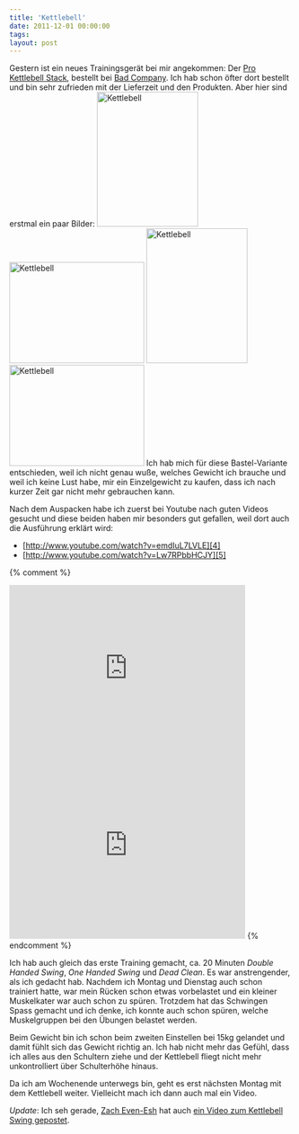 ```yaml
---
title: 'Kettlebell'
date: 2011-12-01 00:00:00 
tags: 
layout: post
---
```

Gestern ist ein neues Trainingsgerät bei mir angekommen: Der [Pro Kettlebell Stack][0], bestellt bei 
[Bad Company][1]. Ich hab schon öfter dort bestellt und bin sehr zufrieden mit der Lieferzeit und 
den Produkten. Aber hier sind erstmal ein paar Bilder:
 <a href="http://www.flickr.com/photos/cringe/6431349825/" title="Kettlebell by cringe, on Flickr"><img src="http://farm8.staticflickr.com/7020/6431349825_d5b1e462f5_m.jpg" width="180" height="240" alt="Kettlebell"></a> <a href="http://www.flickr.com/photos/cringe/6431345897/" title="Kettlebell by cringe, on Flickr"><img src="http://farm8.staticflickr.com/7028/6431345897_32353e682c_m.jpg" width="240" height="180" alt="Kettlebell"></a> <a href="http://www.flickr.com/photos/cringe/6431341917/" title="Kettlebell by cringe, on Flickr"><img src="http://farm8.staticflickr.com/7018/6431341917_e9c6636f33_m.jpg" width="180" height="240" alt="Kettlebell"></a> <a href="http://www.flickr.com/photos/cringe/6431338545/" title="Kettlebell by cringe, on Flickr"><img src="http://farm7.staticflickr.com/6222/6431338545_ddfd74009e_m.jpg" width="240" height="180" alt="Kettlebell"></a>
Ich hab mich für diese Bastel-Variante entschieden, weil ich nicht genau wuße, welches Gewicht ich 
brauche und weil ich keine Lust habe, mir ein Einzelgewicht zu kaufen, dass ich nach kurzer Zeit gar 
nicht mehr gebrauchen kann.

Nach dem Auspacken habe ich zuerst bei Youtube nach guten Videos gesucht und diese beiden haben mir 
besonders gut gefallen, weil dort auch die Ausführung erklärt wird:

* [http://www.youtube.com/watch?v=emdIuL7LVLE][4]
* [http://www.youtube.com/watch?v=Lw7RPbbHCJY][5]

{% comment %}
<iframe width="420" height="315" src="http://www.youtube.com/embed/emdIuL7LVLE" frameborder="0" 
allowfullscreen></iframe>
<iframe width="420" height="315" src="http://www.youtube.com/embed/Lw7RPbbHCJY" frameborder="0" 
allowfullscreen></iframe>
{% endcomment %}

Ich hab auch gleich das erste Training gemacht, ca. 20 Minuten *Double Handed Swing*, *One Handed 
Swing* und *Dead Clean*. Es war anstrengender, als ich gedacht hab. Nachdem ich Montag und Dienstag 
auch schon trainiert hatte, war mein Rücken schon etwas vorbelastet und ein kleiner Muskelkater war 
auch schon zu spüren. Trotzdem hat das Schwingen Spass gemacht und ich denke, ich konnte auch schon 
spüren, welche Muskelgruppen bei den Übungen belastet werden.

Beim Gewicht bin ich schon beim zweiten Einstellen bei 15kg gelandet und damit fühlt sich das Gewicht 
richtig an. Ich hab nicht mehr das Gefühl, dass ich alles aus den Schultern ziehe und der Kettlebell 
fliegt nicht mehr unkontrolliert über Schulterhöhe hinaus.

Da ich am Wochenende unterwegs bin, geht es erst nächsten Montag mit dem Kettlebell weiter. 
Vielleicht mach ich dann auch mal ein Video.

*Update*: Ich seh gerade, [Zach Even-Esh][2] hat auch [ein Video zum Kettlebell Swing gepostet][3].

[0]: http://www.badcompany.biz/xt/product_info.php?info=p1241_Pro-Kettlebell-Stack-It-Kettlebells-Kugelhantel-Small.html
[1]: http://www.badcompany.biz/
[2]: http://www.youtube.com/user/ZEvenEsh
[3]: http://www.youtube.com/watch?v=8Imsb7hhj_A
[4]: http://www.youtube.com/watch?v=emdIuL7LVLE
[5]: http://www.youtube.com/watch?v=Lw7RPbbHCJY
